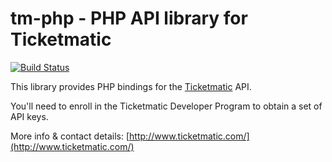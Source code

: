 # tm-php - PHP API library for Ticketmatic

[![Build Status](https://travis-ci.org/ticketmatic/tm-php.svg?branch=master)](https://travis-ci.org/ticketmatic/tm-php)

This library provides PHP bindings for the [Ticketmatic](http://www.ticketmatic.com/) API.

You'll need to enroll in the Ticketmatic Developer Program to obtain a set of API keys.

More info & contact details: [http://www.ticketmatic.com/](http://www.ticketmatic.com/)